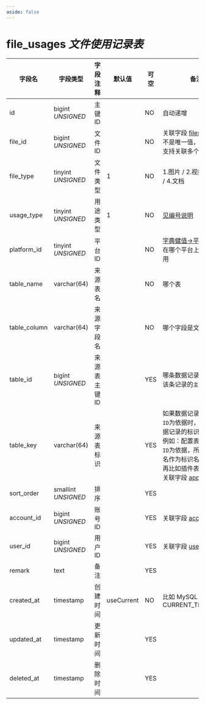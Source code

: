 ```yaml
---
aside: false
---
```


# file_usages *文件使用记录表*

| 字段名 | 字段类型 | 字段注释 | 默认值 | 可空 | 备注 |
| --- | --- | --- | --- | --- | --- |
| id | bigint *UNSIGNED* | 主键 ID |  | NO | 自动递增 |
| file_id | bigint *UNSIGNED* | 文件 ID |  | NO | 关联字段 [files->id](../systems/files.md)<br>不是唯一值，一个文件支持关联多个附属信息 |
| file_type | tinyint *UNSIGNED* | 文件类型 | 1 | NO | 1.图片 / 2.视频 / 3.音频 / 4.文档 |
| usage_type | tinyint *UNSIGNED* | 用途类型 | 1 | NO | [见编号说明](../numbered-description.md#文件用途编号) |
| platform_id | tinyint *UNSIGNED* | 平台 ID |  | NO | [字典健值->平台编号](../dictionary/platforms.md)<br>在哪个平台上操作的使用 |
| table_name | varchar(64) | 来源表名 |  | NO | 哪个表 |
| table_column | varchar(64) | 来源字段名 |  | NO | 哪个字段是文件值 |
| table_id | bigint *UNSIGNED* | 来源表主键 ID |  | YES | 哪条数据记录的文件，该条记录的`主键 ID` |
| table_key | varchar(64) | 来源表标识 |  | YES | 如果数据记录不以`主键 ID`为依据时，则填写数据记录的标识名<br>例如：配置表不以`主键 ID`为依据，所以使用键名作为标识名。<br>再比如插件表标识名，关联字段 [apps->fskey](../apps/apps.md) |
| sort_order | smallint *UNSIGNED* | 排序 |  | YES |  |
| account_id | bigint *UNSIGNED* | 账号 ID |  | YES | 关联字段 [accounts->id](../accounts/accounts.md) |
| user_id | bigint *UNSIGNED* | 用户 ID |  | YES | 关联字段 [users->id](../users/users.md) |
| remark | text | 备注 |  | YES |  |
| created_at | timestamp | 创建时间 | useCurrent | NO | 比如 MySQL 默认值为 CURRENT_TIMESTAMP |
| updated_at | timestamp | 更新时间 |  | YES |  |
| deleted_at | timestamp | 删除时间 |  | YES |  |
